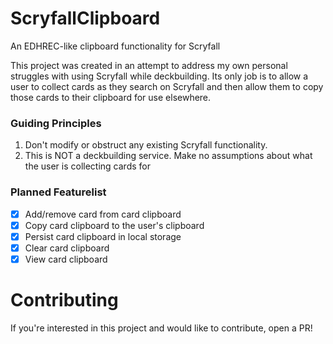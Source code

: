 # ScryfallClipboard

An EDHREC-like clipboard functionality for Scryfall

This project was created in an attempt to address my own personal struggles with using Scryfall while deckbuilding. Its only job is to allow a user to collect cards as they search on Scryfall and then allow them to copy those cards to their clipboard for use elsewhere.

### Guiding Principles

1. Don't modify or obstruct any existing Scryfall functionality.
2. This is NOT a deckbuilding service. Make no assumptions about what the user is collecting cards for

### Planned Featurelist

- [x] Add/remove card from card clipboard
- [x] Copy card clipboard to the user's clipboard
- [x] Persist card clipboard in local storage
- [x] Clear card clipboard
- [x] View card clipboard

# Contributing

If you're interested in this project and would like to contribute, open a PR!
